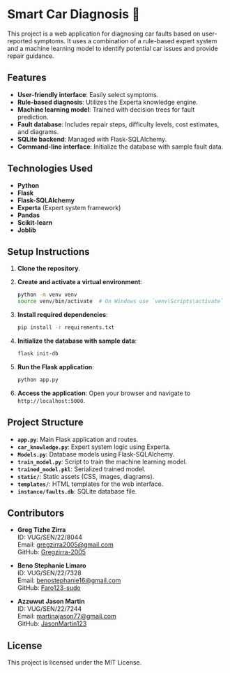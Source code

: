 # Smart Car Diagnosis 🔧

This project is a web application for diagnosing car faults based on user-reported symptoms. It uses a combination of a rule-based expert system and a machine learning model to identify potential car issues and provide repair guidance.

## Features

- **User-friendly interface**: Easily select symptoms.
- **Rule-based diagnosis**: Utilizes the Experta knowledge engine.
- **Machine learning model**: Trained with decision trees for fault prediction.
- **Fault database**: Includes repair steps, difficulty levels, cost estimates, and diagrams.
- **SQLite backend**: Managed with Flask-SQLAlchemy.
- **Command-line interface**: Initialize the database with sample fault data.

## Technologies Used

- **Python**
- **Flask**
- **Flask-SQLAlchemy**
- **Experta** (Expert system framework)
- **Pandas**
- **Scikit-learn**
- **Joblib**

## Setup Instructions

1. **Clone the repository**.
   
2. **Create and activate a virtual environment**:

   ```bash
   python -m venv venv
   source venv/bin/activate  # On Windows use `venv\Scripts\activate`
   ```

3. **Install required dependencies**:

   ```bash
   pip install -r requirements.txt
   ```

4. **Initialize the database with sample data**:

   ```bash
   flask init-db
   ```

5. **Run the Flask application**:

   ```bash
   python app.py
   ```

6. **Access the application**: Open your browser and navigate to `http://localhost:5000`.

## Project Structure

- **`app.py`**: Main Flask application and routes.
- **`car_knowledge.py`**: Expert system logic using Experta.
- **`Models.py`**: Database models using Flask-SQLAlchemy.
- **`train_model.py`**: Script to train the machine learning model.
- **`trained_model.pkl`**: Serialized trained model.
- **`static/`**: Static assets (CSS, images, diagrams).
- **`templates/`**: HTML templates for the web interface.
- **`instance/faults.db`**: SQLite database file.

## Contributors

- **Greg Tizhe Zirra**  
  ID: VUG/SEN/22/8044  
  Email: [gregzirra2005@gmail.com](mailto:gregzirra2005@gmail.com)  
  GitHub: [Gregzirra-2005](https://github.com/Gregzirra-2005)

- **Beno Stephanie Limaro**  
  ID: VUG/SEN/22/7328  
  Email: [benostephanie16@gmail.com](mailto:benostephanie16@gmail.com)  
  GitHub: [Faro123-sudo](https://github.com/Faro123-sudo)

- **Azzuwut Jason Martin**  
  ID: VUG/SEN/22/7244  
  Email: [martinajason77@gmail.com](mailto:martinajason77@gmail.com)  
  GitHub: [JasonMartin123](https://github.com/JasonMartin123)

## License

This project is licensed under the MIT License.
